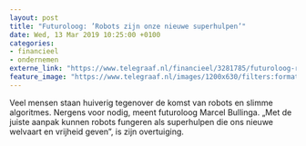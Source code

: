 ```yaml
---
layout: post
title: "Futuroloog: ’Robots zijn onze nieuwe superhulpen’"
date: Wed, 13 Mar 2019 10:25:00 +0100
categories: 
- financieel 
- ondernemen 
externe_link: "https://www.telegraaf.nl/financieel/3281785/futuroloog-robots-zijn-onze-nieuwe-superhulpen"
feature_image: "https://www.telegraaf.nl/images/1200x630/filters:format(jpeg):quality(80)/cdn-kiosk-api.telegraaf.nl/70232da4-4574-11e9-9e80-02c309bc01c1.jpg"
---
```


<p class="intro">Veel mensen staan huiverig tegenover de komst van robots en slimme algoritmes. Nergens voor nodig, meent futuroloog Marcel Bullinga. „Met de juiste aanpak kunnen robots fungeren als superhulpen die ons nieuwe welvaart en vrijheid geven”, is zijn overtuiging.</p>
